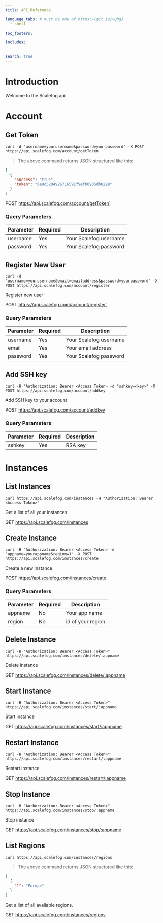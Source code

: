 ```yaml
---
title: API Reference

language_tabs: # must be one of https://git.io/vQNgJ
  - shell

toc_footers:

includes:
  

search: true
---
```


# Introduction

Welcome to the Scalefog api

# Account

## Get Token

```curl
curl -d "username=yourusername&password=yourpassword" -X POST https://api.scalefog.com/account/getToken
```

> The above command returns JSON structured like this:

```json
[
  {
    "success": "true",
    "token": "6e8c5284926716591f9efb0935db8298"
  }
]
```

POST https://api.scalefog.com/account/getToken`

### Query Parameters

| Parameter | Required | Description            |
| --------- | -------- | ---------------------- |
| username  | Yes      | Your Scalefog username |
| password  | Yes      | Your Scalefog password |

## Register New User

```curl
curl -d "username=yourusername&email=emailaddress&password=yourpassword" -X POST https://api.scalefog.com/account/register
```

Register new user

POST https://api.scalefog.com/account/register`

### Query Parameters

| Parameter | Required | Description            |
| --------- | -------- | ---------------------- |
| username  | Yes      | Your Scalefog username |
| email     | Yes      | Your email address     |
| password  | Yes      | Your Scalefog password |

## Add SSH key

```curl
curl -H "Authorization: Bearer <Access Token> -d "sshkey=<key>" -X POST https://api.scalefog.com/account/addkey
```

Add SSH key to your account

POST https://api.scalefog.com/account/addkey

### Query Parameters

| Parameter | Required | Description |
| --------- | -------- | ----------- |
| sshkey    | Yes      | RSA key     |

# Instances

## List Instances

```curl
curl https://api.scalefog.com/instances -H "Authorization: Bearer <Access Token>"
```

Get a list of all your instances.

GET https://api.scalefog.com/instances

## Create Instance

```curl
curl -H "Authorization: Bearer <Access Token> -d "appname=yourappname&region=1" -X POST https://api.scalefog.com/instances/create
```

Create a new Instance

POST https://api.scalefog.com/instances/create

### Query Parameters

| Parameter | Required | Description       |
| --------- | -------- | ----------------- |
| appname   | No       | Your app name     |
| region    | No       | id of your region |

## Delete Instance

```curl
curl -H "Authorization: Bearer <Access Token>" https://api.scalefog.com/instances/delete/:appname
```

Delete instance

GET https://api.scalefog.com/instances/delete/:appname

## Start Instance

```curl
curl -H "Authorization: Bearer <Access Token>" https://api.scalefog.com/instances/start/:appname
```

Start instance

GET https://api.scalefog.com/instances/start/:appname

## Restart Instance

```curl
curl -H "Authorization: Bearer <Access Token>" https://api.scalefog.com/instances/restart/:appname
```

Restart instance

GET https://api.scalefog.com/instances/restart/:appname

## Stop Instance

```curl
curl -H "Authorization: Bearer <Access Token>" https://api.scalefog.com/instances/stop/:appname
```

Stop instance

GET https://api.scalefog.com/instances/stop/:appname

## List Regions

```curl
curl https://api.scalefog.com/instances/regions
```

> The above command returns JSON structured like this:

```json
[
  {
    "1": "Europe"
  }
]
```

Get a list of all available regions.

GET https://api.scalefog.com/instances/regions
